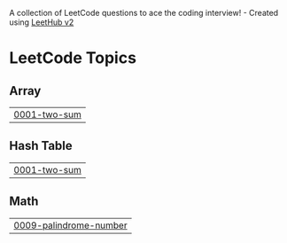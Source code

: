 A collection of LeetCode questions to ace the coding interview! - Created using [LeetHub v2](https://github.com/arunbhardwaj/LeetHub-2.0)
<!---LeetCode Topics Start-->
# LeetCode Topics
## Array
|  |
| ------- |
| [0001-two-sum](https://github.com/Satbir-Singh-42/LeetCode-Problems/tree/master/0001-two-sum) |
## Hash Table
|  |
| ------- |
| [0001-two-sum](https://github.com/Satbir-Singh-42/LeetCode-Problems/tree/master/0001-two-sum) |
## Math
|  |
| ------- |
| [0009-palindrome-number](https://github.com/Satbir-Singh-42/LeetCode-Problems/tree/master/0009-palindrome-number) |
<!---LeetCode Topics End-->